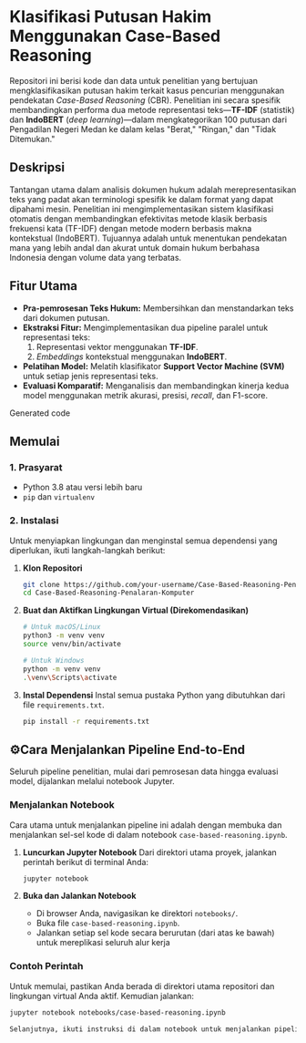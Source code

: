 
# Klasifikasi Putusan Hakim Menggunakan Case-Based Reasoning

Repositori ini berisi kode dan data untuk penelitian yang bertujuan mengklasifikasikan putusan hakim terkait kasus pencurian menggunakan pendekatan *Case-Based Reasoning* (CBR). Penelitian ini secara spesifik membandingkan performa dua metode representasi teks—**TF-IDF** (statistik) dan **IndoBERT** (*deep learning*)—dalam mengkategorikan 100 putusan dari Pengadilan Negeri Medan ke dalam kelas "Berat," "Ringan," dan "Tidak Ditemukan."

## Deskripsi
Tantangan utama dalam analisis dokumen hukum adalah merepresentasikan teks yang padat akan terminologi spesifik ke dalam format yang dapat dipahami mesin. Penelitian ini mengimplementasikan sistem klasifikasi otomatis dengan membandingkan efektivitas metode klasik berbasis frekuensi kata (TF-IDF) dengan metode modern berbasis makna kontekstual (IndoBERT). Tujuannya adalah untuk menentukan pendekatan mana yang lebih andal dan akurat untuk domain hukum berbahasa Indonesia dengan volume data yang terbatas.

## Fitur Utama
- **Pra-pemrosesan Teks Hukum:** Membersihkan dan menstandarkan teks dari dokumen putusan.
- **Ekstraksi Fitur:** Mengimplementasikan dua pipeline paralel untuk representasi teks:
  1. Representasi vektor menggunakan **TF-IDF**.
  2. *Embeddings* kontekstual menggunakan **IndoBERT**.
- **Pelatihan Model:** Melatih klasifikator **Support Vector Machine (SVM)** untuk setiap jenis representasi teks.
- **Evaluasi Komparatif:** Menganalisis dan membandingkan kinerja kedua model menggunakan metrik akurasi, presisi, *recall*, dan F1-score.

Generated code
## Memulai

### 1. Prasyarat
- Python 3.8 atau versi lebih baru
- `pip` dan `virtualenv`

### 2. Instalasi
Untuk menyiapkan lingkungan dan menginstal semua dependensi yang diperlukan, ikuti langkah-langkah berikut:

1.  **Klon Repositori**
    ```bash
    git clone https://github.com/your-username/Case-Based-Reasoning-Penalaran-Komputer.git
    cd Case-Based-Reasoning-Penalaran-Komputer
    ```

2.  **Buat dan Aktifkan Lingkungan Virtual (Direkomendasikan)**
    ```bash
    # Untuk macOS/Linux
    python3 -m venv venv
    source venv/bin/activate

    # Untuk Windows
    python -m venv venv
    .\venv\Scripts\activate
    ```

3.  **Instal Dependensi**
    Instal semua pustaka Python yang dibutuhkan dari file `requirements.txt`.
    ```bash
    pip install -r requirements.txt
    ```

## ⚙Cara Menjalankan Pipeline End-to-End
Seluruh pipeline penelitian, mulai dari pemrosesan data hingga evaluasi model, dijalankan melalui notebook Jupyter.

### Menjalankan Notebook
Cara utama untuk menjalankan pipeline ini adalah dengan membuka dan menjalankan sel-sel kode di dalam notebook `case-based-reasoning.ipynb`.

1.  **Luncurkan Jupyter Notebook**
    Dari direktori utama proyek, jalankan perintah berikut di terminal Anda:
    ```bash
    jupyter notebook
    ```

2.  **Buka dan Jalankan Notebook**
    *   Di browser Anda, navigasikan ke direktori `notebooks/`.
    *   Buka file `case-based-reasoning.ipynb`.
    *   Jalankan setiap sel kode secara berurutan (dari atas ke bawah) untuk mereplikasi seluruh alur kerja

### Contoh Perintah
Untuk memulai, pastikan Anda berada di direktori utama repositori dan lingkungan virtual Anda aktif. Kemudian jalankan:
```bash
jupyter notebook notebooks/case-based-reasoning.ipynb

Selanjutnya, ikuti instruksi di dalam notebook untuk menjalankan pipeline.
